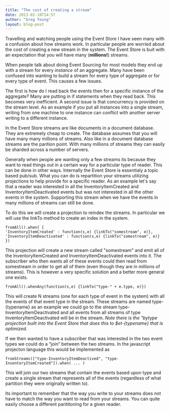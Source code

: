 ```yaml
---
title: "The cost of creating a stream"
date: 2013-02-10T14:57
author: "Greg Young"
layout: blog-post
---
```


Travelling and watching people using the Event Store I have seen many with a confusion about how streams work. In particular people are worried about the cost of creating a new stream in the system. The Event Store is buit with an expectation that you will have many (**millions!**) streams.

When people talk about doing Event Sourcing for most models they end up with a stream for every *instance* of an aggregate. Many have been confused into wanting to build a stream for every type of aggregate or for every type of event. This causes a few issues.

The first is how do I read back the events then for a specific instance of the aggregate? Many are putting in if statements when they read back. This becomes very inefficient. A second issue is that concurrency is provided on the stream level. As an example if you put all instances into a single stream, writing from one machine to one instance can conflict with another server writing to a different instance.

In the Event Store streams are like documents in a document database. They are extremely cheap to create. The database assumes that you will have many many millions of streams. Also like in a document database streams are the parition point. With many millions of streams they can easily be sharded across a number of servers.

Generally when people are wanting only a few streams its because they want to read things out in a certain way for a particular type of reader. This can be done in other ways. Internally the Event Store is essentialy a topic based pub/sub. What you can do is repartition your streams utilizing projections to help provide for a specific reader. As an example let's say that a reader was interested in all the InventoryItemCreated and InventoryItemDeactivated events but was not interested in all the other events in the system. Supporting this stream when we have the events in many millions of streams can still be done.

To do this we will create a projection to reindex the streams. In particular we will use the linkTo method to create an index in the system.

```
fromAll().when( {
'InventoryItemCreated' : function(s,e) {linkTo("somestream", e)},
'InventoryItemDeactivated' : function(s,e) {linkTo("somestream", e)}
})
```

This projection will create a new stream called "somestream" and emit all of the InventoryItemCreated and InventoryItemDeactivated events into it. The subscriber who then wants all of these events could then read from somestream in order to get all of them (even though they are in millions of streams). This is however a very specific solution and a better more general one exists.

```
fromAll().whenAny(function(s,e) {linkTo("type-" + e.type, e)})
```

This will create N streams (one for each type of event in the system) with all the events of that event type in the stream. These streams are named type-{typename} as an example we could go to the stream type-InventoryItemDeactivated and all events from all streams of type InventoryItemDeactivated will be in the stream. *Note there is the "bytype projection built into the Event Store that does this to $et-{typename} that is optimized.*

If we then wanted to have a subscriber that was interested in the two event types we could do a “join” between the two streams. In the javascript projecton language this would be implemented as

```
fromStreams(["type-InventoryItemDeactived", "type-InventoryItemCreated"]).when( ... )
```

This will join our two streams that contain the events based upon type and create a single stream that represents all of the events (regardless of what partition they were originally written to).

Its important to remember that the way you write to your streams does not have to match the way you want to read from your streams. You can quite easily choose a different parititoning for a given reader.